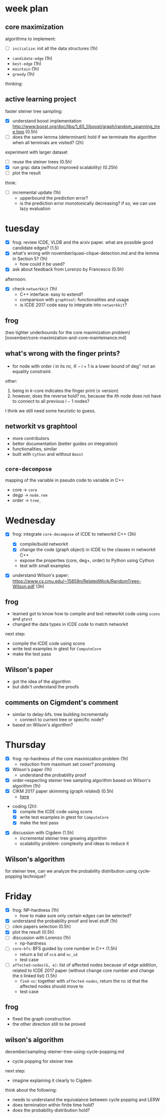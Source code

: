 # week plan

## core maximization


algorithms to implement:

- [ ] `initialize`: init all the data structures (1h)
- `candidate-edge` (1h)
- `best-edge` (1h)
- `maintain` (1h)
- `greedy` (1h)

thinking:


## active learning project

faster steiner tree sampling:


- [X] understand boost implementation http://www.boost.org/doc/libs/1_65_1/boost/graph/random_spanning_tree.hpp (0.5h)
- [ ] does the same lemma (determinant) hold if we terminate the algorithm when all terminals are visited? (2h)

experiment with larger dataset

- [ ] reuse the steiner trees (0.5h)
- [X] run grqc data (without improved scalability) (0.25h)
- [ ] plot the result

think: 

- [ ] incremental update (1h)
  - upperbound the prediction error?
  - is the prediction error monotonically decreasing? if so, we can use lazy evaluation

# tuesday

- [X] frog: review ICDE, VLDB and the arxiv paper. what are possible good candidate edges? (1.5)
- [X] what's wrong with november/quasi-clique-detection.md and the lemma in Section 5? (1h)
  - how could it be used?
- [X] ask about feedback from Lorenzo by Francesco (0.5h)

afternoon:

- [X] check `networkkit` (1h)
  - C++ interface: easy to extend?
  - comparison with `graphtool`: functionalities and usage
  - is ICDE 2017 code easy to integrate into `networkkit`?

## frog

(two tighter underbounds for the core maximization problem)[november/core-maximization-and-core-mainteinance.md]


## what's wrong with the finger prints?

- for node with order $`i`$ in its $`nc`$, $`K-i+1`$ is a lower bound of $`\text{deg}^{+}`$ not an equality constraint. 

other:

1. being in $`k`$-core indicates the finger print ($`\ge`$ version)
2. however, does the reverse hold? no, because the $`i`$th node does not have to connect to all previous $`i-1`$ nodes? 

I think we still need some heuristic to guess. 


## networkit vs graphtool

- more contributors
- better documentation (better guides on integration)
- functionalities, similar
- built with `Cython` and without `Boost`

## `core-decompose`

mapping of the variable in pseudo code to variable in C++

- core -> `core`
- degp -> `node.rem`
- order -> `tree_`

# Wednesday

- [X] frog: integrate `core-decompose` of ICDE to networkit C++ (3h)
  - [X] compile/build networkit
  - [X] change the code (graph object) in ICDE to the classes in networkit C++
  - expose the properties (core, deg+, order) to Python using Cython
  - test with small examples
- [X] understand Wilson's paper: https://www.cs.cmu.edu/~15859n/RelatedWork/RandomTrees-Wilson.pdf (3h)


## frog

- learned got to know how to compile and test networkit code using `scons` and `gtest`
- changed the data types in ICDE code to match networkit

next step:

- compile the ICDE code using scons
- write test examples in gtest for `ComputeCore`
- make the test pass

## Wilson's paper

- got the idea of the algorithm
- but didn't understand the proofs

## comments on Cigmdent's comment

- similar to delay-bfs. tree building incrementally
  - connect to current tree or specific node?
- based on Wilson's algorithm?


# Thursday

- [X] frog: np-hardness of the core maximization problem (1h)
  - reduction from maximum set cover? promising
- [X] Wilson's paper (1h)
  - understand the probability proof
- [X] order-respecting steiner tree sampling algorithm based on Wilson's algorithm (1h)
- [X] CIKM 2017 paper skimming (graph related) (0.5h)
  - [here](november/cikm2017.md)
- coding (2h): 
  - [X] compile the ICDE code using scons
  - [X] write test examples in gtest for `ComputeCore`
  - [X] make the test pass
- [X] discussion with Cigdem (1.5h)
  - incremental steiner tree growing algorithm
  - scalability problem: complexity and ideas to reduce it

## Wilson's algorithm

for steiner tree, can we analyze the probability distribution using cycle-popping technique? 

# Friday

- [X] frog: NP-hardness (1h)
  - how to make sure only certain edges can be selected?
- [X] understand the probability proof and level stuff (1h)
- [ ] cikm papers selection (0.5h)
- [X] plot the result (0.5h)
- [ ] discussion with Lorenzo (1h)
  - np-hardness
- [ ] `core-bfs`: BFS guided by core number in C++ (1.5h)
  - return a list of `nc`s and `nc_id`
  - test case
- [ ] `affected-nodes(G, e)`: list of affected nodes because of edge addition, related to ICDE 2017 paper (without change core number and change the `O` linked list) (1.5h)
   - `find-nc`: together with `affected-nodes`, return the nc id that the affected nodes should move to
   - test case

## frog

- fixed the graph construction
- the other direction still to be proved

## wilson's algorithm


december/sampling-steiner-tree-using-cycle-popping.md

- cycle popping for steiner tree

next step:

- imagine explaining it clearly to Cigdem

think about the following:

- needs to understand the equivalance between cycle popping and LERW
- does termination within finite time hold?
- does the probability distribution hold?


